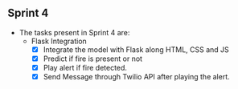 ## Sprint 4
- The tasks present in Sprint 4 are:
  - Flask Integration
    - [x] Integrate the model with Flask along HTML, CSS and JS
    - [x] Predict if fire is present or not
    - [x] Play alert if fire detected.
    - [x] Send Message through Twilio API after playing the alert.
